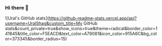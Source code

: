 ### Hi there 👋

<!--
**UralShag/UralShag** is a ✨ _special_ ✨ repository because its `README.md` (this file) appears on your GitHub profile.

Here are some ideas to get you started:

- 🔭 I’m currently working on ...
- 🌱 I’m currently learning ...
- 👯 I’m looking to collaborate on ...
- 🤔 I’m looking for help with ...
- 💬 Ask me about ...
- 📫 How to reach me: ...
- 😄 Pronouns: ...
- ⚡ Fun fact: ...
-->

![Ural's GitHub stats](https://github-readme-stats.vercel.app/api?username=UralShag&custom_title=My GitHub stats&count_private=true&show_icons=true&theme=radical&border_color=141845&title_color=F5EACD&text_color=A79081&icon_color=915A6C&bg_color=373345&border_radius=15)




<!-- <img align="center" src="https://github-readme-stats.vercel.app/api/top-langs/?username=UralShag&show_icons=true&theme=radical" /> -->
